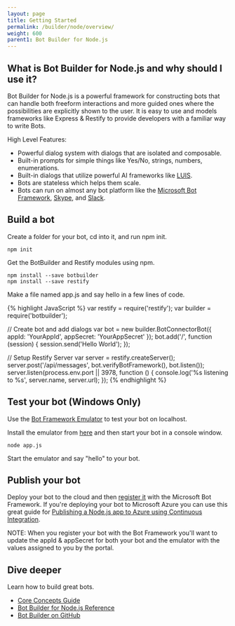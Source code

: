 ```yaml
---
layout: page
title: Getting Started
permalink: /builder/node/overview/
weight: 600
parent1: Bot Builder for Node.js
---
```


## What is Bot Builder for Node.js and why should I use it?
Bot Builder for Node.js is a powerful framework for constructing bots that can handle both freeform interactions and more guided ones where the possibilities are explicitly shown to the user. It is easy to use and models frameworks like Express & Restify to provide developers with a familiar way to write Bots.

High Level Features:

* Powerful dialog system with dialogs that are isolated and composable.
* Built-in prompts for simple things like Yes/No, strings, numbers, enumerations.
* Built-in dialogs that utilize powerful AI frameworks like [LUIS](http://luis.ai).
* Bots are stateless which helps them scale.
* Bots can run on almost any bot platform like the [Microsoft Bot Framework](http://botframework.com), [Skype](http://skype.com), and [Slack](http://slack.com).

## Build a bot
Create a folder for your bot, cd into it, and run npm init.

    npm init
    
Get the BotBuilder and Restify modules using npm.

    npm install --save botbuilder
    npm install --save restify
        
Make a file named app.js and say hello in a few lines of code.
 
{% highlight JavaScript %}
var restify = require('restify');
var builder = require('botbuilder');

// Create bot and add dialogs
var bot = new builder.BotConnectorBot({ appId: 'YourAppId', appSecret: 'YourAppSecret' });
bot.add('/', function (session) {
    session.send('Hello World');
});

// Setup Restify Server
var server = restify.createServer();
server.post('/api/messages', bot.verifyBotFramework(), bot.listen());
server.listen(process.env.port || 3978, function () {
    console.log('%s listening to %s', server.name, server.url); 
});
{% endhighlight %}

## Test your bot (Windows Only)
Use the [Bot Framework Emulator](/connector/tools/bot-framework-emulator/) to test your bot on localhost. 

Install the emulator from [here](http://aka.ms/bf-bc-emulator) and then start your bot in a console window.

    node app.js
    
Start the emulator and say "hello" to your bot.

## Publish your bot
Deploy your bot to the cloud and then [register it](/connector/getstarted/#registering-your-bot-with-the-microsoft-bot-framework) with the Microsoft Bot Framework. If you're deploying your bot to Microsoft Azure you can use this great guide for [Publishing a Node.js app to Azure using Continuous Integration](https://blogs.msdn.microsoft.com/sarahsays/2015/08/31/building-your-first-node-js-app-and-publishing-to-azure/).

NOTE: When you register your bot with the Bot Framework you'll want to update the appId & appSecret for both your bot and the emulator with the values assigned to you by the portal.

## Dive deeper
Learn how to build great bots.

* [Core Concepts Guide](/builder/node/guides/core-concepts/)
* [Bot Builder for Node.js Reference](/sdkreference/nodejs/modules/_botbuilder_d_.html)
* [Bot Builder on GitHub](https://github.com/Microsoft/BotBuilder)
